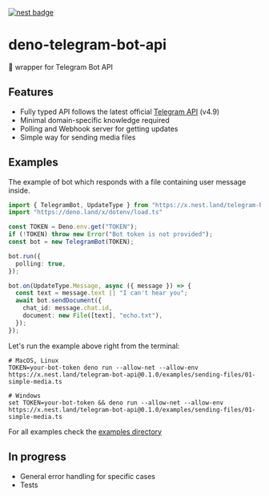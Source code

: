 [![nest badge](https://nest.land/badge.svg)](https://nest.land/package/telegram-bot-api)

# deno-telegram-bot-api
🦕 wrapper for Telegram Bot API 

## Features
- Fully typed API follows the latest official [Telegram API](https://core.telegram.org/bots/api) (v4.9)
- Minimal domain-specific knowledge required
- Polling and Webhook server for getting updates
- Simple way for sending media files

## Examples

The example of bot which responds with a file containing user message inside.

```ts
import { TelegramBot, UpdateType } from "https://x.nest.land/telegram-bot-api@0.1.0/mod.ts"
import "https://deno.land/x/dotenv/load.ts"

const TOKEN = Deno.env.get("TOKEN");
if (!TOKEN) throw new Error("Bot token is not provided");
const bot = new TelegramBot(TOKEN);

bot.run({
  polling: true,
});

bot.on(UpdateType.Message, async ({ message }) => {
  const text = message.text || "I can't hear you";
  await bot.sendDocument({
    chat_id: message.chat.id,
    document: new File([text], "echo.txt"),
  });
});
```

Let's run the example above right from the terminal:
```shell script
# MacOS, Linux
TOKEN=your-bot-token deno run --allow-net --allow-env https://x.nest.land/telegram-bot-api@0.1.0/examples/sending-files/01-simple-media.ts
```
```shell script
# Windows
set TOKEN=your-bot-token && deno run --allow-net --allow-env https://x.nest.land/telegram-bot-api@0.1.0/examples/sending-files/01-simple-media.ts
```

For all examples check the [examples directory](https://github.com/dfvgbh/deno-telegram-bot-api/tree/master/examples)

## In progress
- General error handling for specific cases
- Tests
